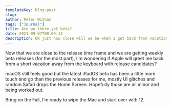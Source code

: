 ```yaml
---
templateKey: blog-post
slug: 
author: Peter Witham
tags: ["Journal"]
title: Are we there yet beta?
date: 2021-09-07T00:09:13
description: OK just how close will we be when I get back from vacation to final releases?
---
```


Now that we are close to the release time frame and we are getting weekly beta releases (for the most part), I’m wondering if Apple will greet me back from a short vacation away from the keyboard with release candidates?

macOS still feels good but the latest iPadOS beta has been a little more touch and go than the previous releases for me, mostly UI glitches and random Safari drops the Home Screen. Hopefully those are all minor and being worked out.

Bring on the Fall, I’m ready to wipe the Mac and start over with 12.